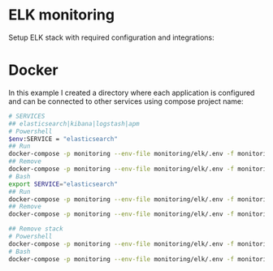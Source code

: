 # ELK monitoring
Setup ELK stack with required configuration and integrations:
# Docker
In this example I created a directory where each application is configured and can be connected to other services using compose project name:
```sh
# SERVICES
## elasticsearch|kibana|logstash|apm
# Powershell
$env:SERVICE = "elasticsearch"
## Run
docker-compose -p monitoring --env-file monitoring/elk/.env -f monitoring/elk/$($env:SERVICE)/docker-compose.yaml up -d
## Remove
docker-compose -p monitoring --env-file monitoring/elk/.env -f monitoring/elk/$($env:SERVICE)/docker-compose.yaml rm -v -s -f
# Bash
export SERVICE="elasticsearch"
## Run
docker-compose -p monitoring --env-file monitoring/elk/.env -f monitoring/elk/${SERVICE}/docker-compose.yaml up
## Remove
docker-compose -p monitoring --env-file monitoring/elk/.env -f monitoring/elk/${SERVICE}/docker-compose.yaml rm -v -s -f

## Remove stack
# Powershell
docker-compose -p monitoring --env-file monitoring/elk/.env -f monitoring/elk/$($env:SERVICE)/docker-compose.yaml down --remove-orphans
# Bash
docker-compose -p monitoring --env-file monitoring/elk/.env -f monitoring/elk/${SERVICE}/docker-compose.yaml down --remove-orphans
```
